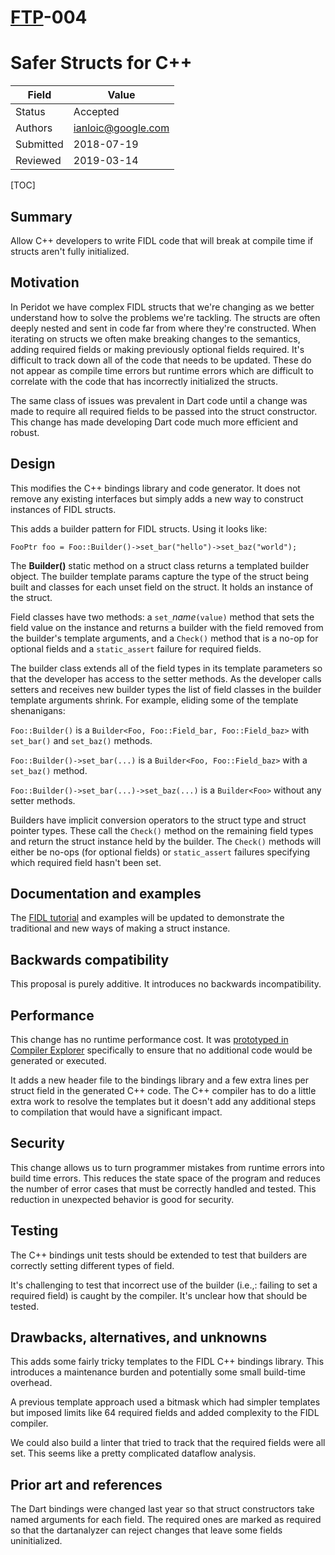 # [FTP](../README.md)-004

Safer Structs for C++
=====================

Field     | Value
----------|--------------------------
Status    | Accepted
Authors   | ianloic@google.com
Submitted | 2018-07-19
Reviewed  | 2019-03-14

[TOC]

## Summary

Allow C++ developers to write FIDL code that will break at compile
time if structs aren't fully initialized.

## Motivation

In Peridot we have complex FIDL structs that we're changing as we better
understand how to solve the problems we're tackling.
The structs are often deeply nested and sent in code far from where
they're constructed.
When iterating on structs we often make breaking changes to the semantics,
adding required fields or making previously optional fields required.
It's difficult to track down all of the code that needs to be updated.
These do not appear as compile time errors but runtime errors which are
difficult to correlate with the code that has incorrectly initialized
the structs.

The same class of issues was prevalent in Dart code until a change
was made to require all required fields to be passed into the struct
constructor.
This change has made developing Dart code much more efficient and robust.

## Design

This modifies the C++ bindings library and code generator.
It does not remove any existing interfaces but simply adds a new way to
construct instances of FIDL structs.

This adds a builder pattern for FIDL structs.
Using it looks like:

```fidl
FooPtr foo = Foo::Builder()->set_bar("hello")->set_baz("world");
```

The **Builder()** static method on a struct class returns a templated builder
object.
The builder template params capture the type of the struct being built and
classes for each unset field on the struct.
It holds an instance of the struct.

Field classes have two methods: a `set_`*name*`(value)` method that sets the
field value on the instance and returns a builder with the field removed from
the builder's template arguments, and a `Check()` method that is a no-op for
optional fields and a `static_assert` failure for required fields.

The builder class extends all of the field types in its template
parameters so that the developer has access to the setter methods.
As the developer calls setters and receives new builder types the list of
field classes in the builder template arguments shrink.
For example, eliding some of the template shenanigans:


`Foo::Builder()` is a `Builder<Foo, Foo::Field_bar, Foo::Field_baz>`
with `set_bar()` and `set_baz()` methods.

`Foo::Builder()->set_bar(...)` is a `Builder<Foo, Foo::Field_baz>`
with a `set_baz()` method.

`Foo::Builder()->set_bar(...)->set_baz(...)` is a `Builder<Foo>`
without any setter methods.

Builders have implicit conversion operators to the struct type and
struct pointer types.
These call the `Check()` method on the remaining field types and return the
struct instance held by the builder.
The `Check()` methods will either be no-ops (for optional fields) or
`static_assert` failures specifying which required field hasn't been set.

## Documentation and examples

The [FIDL tutorial] and examples will be updated to demonstrate the
traditional and new ways of making a struct instance.

## Backwards compatibility

This proposal is purely additive.
It introduces no backwards incompatibility.

## Performance

This change has no runtime performance cost.
It was [prototyped in Compiler Explorer](https://godbolt.org/g/LXXfZF)
specifically to ensure that no additional code would be generated or
executed.

It adds a new header file to the bindings library and a few extra
lines per struct field in the generated C++ code.
The C++ compiler has to do a little extra work to resolve the templates
but it doesn't add any additional steps to compilation that would have
a significant impact.

## Security

This change allows us to turn programmer mistakes from runtime errors
into build time errors.
This reduces the state space of the program and reduces the number of error
cases that must be correctly handled and tested.
This reduction in unexpected behavior is good for security.

## Testing

The C++ bindings unit tests should be extended to test that builders
are correctly setting different types of field.

It's challenging to test that incorrect use of the builder (i.e.,:
failing to set a required field) is caught by the compiler.
It's unclear how that should be tested.

## Drawbacks, alternatives, and unknowns

This adds some fairly tricky templates to the FIDL C++ bindings library.
This introduces a maintenance burden and potentially some small
build-time overhead.

A previous template approach used a bitmask which had simpler templates
but imposed limits like 64 required fields and added complexity to
the FIDL compiler.

We could also build a linter that tried to track that the required fields
were all set.
This seems like a pretty complicated dataflow analysis.

## Prior art and references

The Dart bindings were changed last year so that struct constructors take
named arguments for each field.
The required ones are marked as required so that the dartanalyzer can reject
changes that leave some fields uninitialized.

<!-- xrefs -->
[FIDL tutorial]: /docs/development/languages/fidl/tutorials/overview.md
